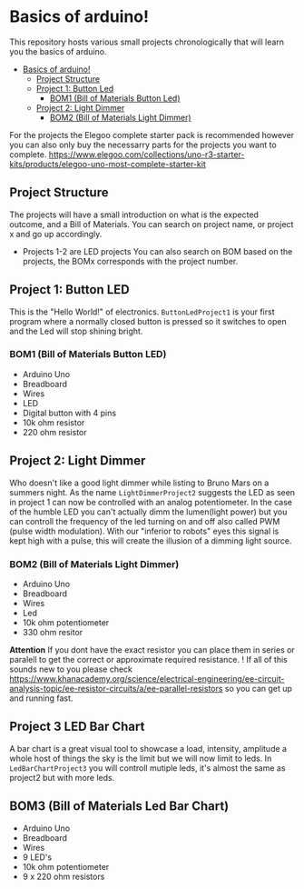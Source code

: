 # Basics of arduino!
This repository hosts various small projects chronologically that will learn you the basics of arduino. 

- [Basics of arduino!](#basics-of-arduino-)
  * [Project Structure](#project-structure-)
  * [Project 1: Button Led](#project-1--button-led)
    + [BOM1 (Bill of Materials Button Led)](#bom1--bill-of-materials-button-led-)
  * [Project 2: Light Dimmer](#project-2--light-dimmer)
    + [BOM2 (Bill of Materials Light Dimmer)](#bom2--bill-of-materials-light-dimmer-)

[//]: # ( <small><i><a href='http://ecotrust-canada.github.io/markdown-toc/'>Table of contents generated with markdown-toc</a></i></small> )

For the projects the Elegoo complete starter pack is recommended however you can also only buy the necessarry parts for the projects you want to complete.
https://www.elegoo.com/collections/uno-r3-starter-kits/products/elegoo-uno-most-complete-starter-kit 

## Project Structure
The projects will have a small introduction on what is the expected outcome, and a Bill of Materials. 
You can search on project name, or project x and go up accordingly. 
* Projects 1-2 are LED projects
You can also search on BOM based on the projects, the BOMx corresponds with the project number. 



## Project 1: Button LED 
This is the "Hello World!" of electronics. 
`ButtonLedProject1` is your first program where a normally closed button is pressed so it switches to open and the Led will stop shining bright.

### BOM1 (Bill of Materials Button LED)
* Arduino Uno 
* Breadboard 
* Wires
* LED
* Digital button with 4 pins
* 10k ohm resistor 
* 220 ohm resistor 

## Project 2: Light Dimmer
Who doesn't like a good light dimmer while listing to Bruno Mars on a summers night. 
As the name `LightDimmerProject2` suggests the LED as seen in project 1 can now be controlled with an analog potentiometer. In the case of the humble LED you can't actually dimm the lumen(light power) but you can controll the frequency of the led turning on and off also called PWM (pulse width modulation). With our "inferior to robots" eyes this signal is kept high with a pulse, this will create the illusion of a dimming light source. 

### BOM2 (Bill of Materials Light Dimmer)
* Arduino Uno 
* Breadboard
* Wires
* Led
* 10k ohm potentiometer 
* 330 ohm resitor 

**Attention** If you dont have the exact resistor you can place them in series or paralell to get the correct or approximate required resistance. ! If all of this sounds new to you please check https://www.khanacademy.org/science/electrical-engineering/ee-circuit-analysis-topic/ee-resistor-circuits/a/ee-parallel-resistors so you can get up and running fast. 

## Project 3 LED Bar Chart 
A bar chart is a great visual tool to showcase a load, intensity, amplitude a whole host of things the sky is the limit but we will now limit to leds.
In `LedBarChartProject3` you will controll mutiple leds, it's almost the same as project2 but with more leds. 

## BOM3 (Bill of Materials Led Bar Chart)
* Arduino Uno
* Breadboard
* Wires
* 9 LED's
* 10k ohm potentiometer
* 9 x 220 ohm resistors 

  


